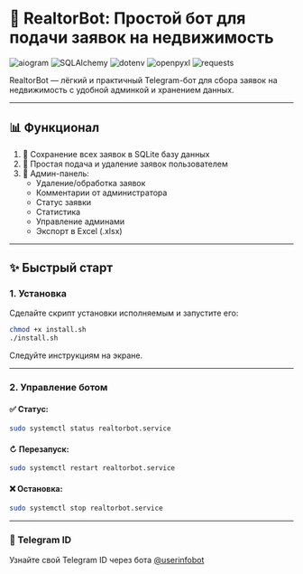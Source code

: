 # 🏡 RealtorBot: Простой бот для подачи заявок на недвижимость

![aiogram](https://img.shields.io/badge/aiogram-2CA5E0?style=for-the-badge&logo=telegram&logoColor=white)
![SQLAlchemy](https://img.shields.io/badge/SQLAlchemy-c71e00?style=for-the-badge&logo=sqlite&logoColor=white)
![dotenv](https://img.shields.io/badge/dotenv-2fb6f5?style=for-the-badge&logo=dotenv&logoColor=white)
![openpyxl](https://img.shields.io/badge/openpyxl-1D6F42?style=for-the-badge&logo=microsoft-excel&logoColor=white)
![requests](https://img.shields.io/badge/requests-3776AB?style=for-the-badge&logo=python&logoColor=white)


RealtorBot — лёгкий и практичный Telegram-бот для сбора заявок на недвижимость с удобной админкой и хранением данных.

---

## 📊 Функционал
1. 📂 Сохранение всех заявок в SQLite базу данных
2. 📨 Простая подача и удаление заявок пользователем
3. 📅 Админ-панель:
   - Удаление/обработка заявок
   - Комментарии от администратора
   - Статус заявки
   - Статистика
   - Управление админами
   - Экспорт в Excel (.xlsx)

---

## ✨ Быстрый старт

### 1. Установка
Сделайте скрипт установки исполняемым и запустите его:
```bash
chmod +x install.sh
./install.sh
```
Следуйте инструкциям на экране.

---

### 2. Управление ботом
#### ✅ Статус:
```bash
sudo systemctl status realtorbot.service
```

#### ↻ Перезапуск:
```bash
sudo systemctl restart realtorbot.service
```

#### ❌ Остановка:
```bash
sudo systemctl stop realtorbot.service
```

---

### 🔎 Telegram ID
Узнайте свой Telegram ID через бота [@userinfobot](https://t.me/userinfobot)
